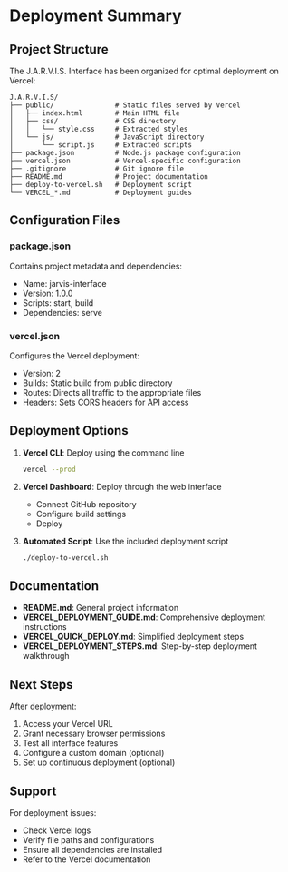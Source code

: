 # Deployment Summary

## Project Structure

The J.A.R.V.I.S. Interface has been organized for optimal deployment on Vercel:

```
J.A.R.V.I.S/
├── public/               # Static files served by Vercel
│   ├── index.html        # Main HTML file
│   ├── css/              # CSS directory
│   │   └── style.css     # Extracted styles
│   └── js/               # JavaScript directory
│       └── script.js     # Extracted scripts
├── package.json          # Node.js package configuration
├── vercel.json           # Vercel-specific configuration
├── .gitignore            # Git ignore file
├── README.md             # Project documentation
├── deploy-to-vercel.sh   # Deployment script
└── VERCEL_*.md           # Deployment guides
```

## Configuration Files

### package.json

Contains project metadata and dependencies:
- Name: jarvis-interface
- Version: 1.0.0
- Scripts: start, build
- Dependencies: serve

### vercel.json

Configures the Vercel deployment:
- Version: 2
- Builds: Static build from public directory
- Routes: Directs all traffic to the appropriate files
- Headers: Sets CORS headers for API access

## Deployment Options

1. **Vercel CLI**: Deploy using the command line
   ```bash
   vercel --prod
   ```

2. **Vercel Dashboard**: Deploy through the web interface
   - Connect GitHub repository
   - Configure build settings
   - Deploy

3. **Automated Script**: Use the included deployment script
   ```bash
   ./deploy-to-vercel.sh
   ```

## Documentation

- **README.md**: General project information
- **VERCEL_DEPLOYMENT_GUIDE.md**: Comprehensive deployment instructions
- **VERCEL_QUICK_DEPLOY.md**: Simplified deployment steps
- **VERCEL_DEPLOYMENT_STEPS.md**: Step-by-step deployment walkthrough

## Next Steps

After deployment:
1. Access your Vercel URL
2. Grant necessary browser permissions
3. Test all interface features
4. Configure a custom domain (optional)
5. Set up continuous deployment (optional)

## Support

For deployment issues:
- Check Vercel logs
- Verify file paths and configurations
- Ensure all dependencies are installed
- Refer to the Vercel documentation